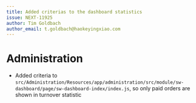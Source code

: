 ```yaml
---
title: Added criterias to the dashboard statistics
issue: NEXT-11925
author: Tim Goldbach
author_email: t.goldbach@haokeyingxiao.com
---
```

# Administration
* Added criteria to `src/Administration/Resources/app/administration/src/module/sw-dashboard/page/sw-dashboard-index/index.js`, so only paid orders are shown in turnover statistic
